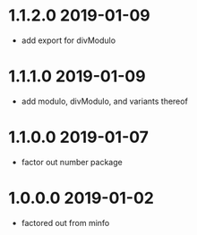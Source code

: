 1.1.2.0 2019-01-09
==================
- add export for divModulo

1.1.1.0 2019-01-09
==================
- add modulo, divModulo, and variants thereof

1.1.0.0 2019-01-07
==================
- factor out number package

1.0.0.0 2019-01-02
==================
- factored out from minfo
